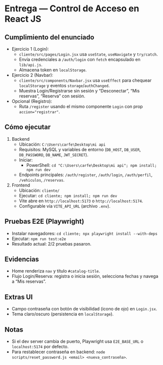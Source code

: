 # Entrega — Control de Acceso en React JS

## Cumplimiento del enunciado
- Ejercicio 1 (Login):
  - `cliente/src/pages/Login.jsx` usa `useState`, `useNavigate` y `try/catch`.
  - Envía credenciales a `/auth/login` con `fetch` encapsulado en `lib/api.js`.
  - Almacena token en `localStorage`.
- Ejercicio 2 (Navbar):
  - `cliente/src/components/Navbar.jsx` usa `useEffect` para chequear `localStorage` y eventos `storage`/`authChanged`.
  - Muestra Login/Registrarse sin sesión y “Desconectar”, “Mis reservas”, “Reserva” con sesión.
- Opcional (Registro):
  - Ruta `/register` usando el mismo componente `Login` con prop `accion="registrar"`.

## Cómo ejecutar
1. Backend
   - Ubicación: `C:\Users\carfe\Desktop\mi api`
   - Requisitos: MySQL y variables de entorno (`DB_HOST`, `DB_USER`, `DB_PASSWORD`, `DB_NAME`, `JWT_SECRET`).
   - Iniciar:
     - PowerShell: `cd "C:\Users\carfe\Desktop\mi api"; npm install; npm run dev`
   - Endpoints principales: `/auth/register`, `/auth/login`, `/auth/perfil`, `/vehiculos`, `/reservas`.
2. Frontend
   - Ubicación: `cliente/`
   - Ejecutar: `cd cliente; npm install; npm run dev`
   - Vite abre en `http://localhost:5173` o `http://localhost:5174`.
   - Configurable vía `VITE_API_URL` (archivo `.env`).

## Pruebas E2E (Playwright)
- Instalar navegadores: `cd cliente; npx playwright install --with-deps`
- Ejecutar: `npm run test:e2e`
- Resultado actual: 2/2 pruebas pasaron.

## Evidencias
- Home renderiza `nav` y título `#catalog-title`.
- Flujo Login/Reserva: registra o inicia sesión, selecciona fechas y navega a “Mis reservas”.

## Extras UI
- Campo contraseña con botón de visibilidad (icono de ojo) en `Login.jsx`.
- Tema claro/oscuro (persistencia en `localStorage`).

## Notas
- Si el dev server cambia de puerto, Playwright usa `E2E_BASE_URL` o `localhost:5174` por defecto.
- Para restablecer contraseña en backend: `node scripts/reset_password.js <email> <nueva_contraseña>`.
